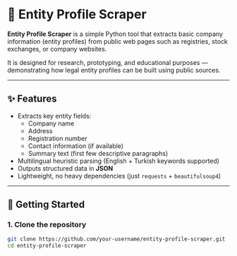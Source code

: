 # 🏢 Entity Profile Scraper

**Entity Profile Scraper** is a simple Python tool that extracts basic company information (entity profiles) from public web pages such as registries, stock exchanges, or company websites.  

It is designed for research, prototyping, and educational purposes — demonstrating how legal entity profiles can be built using public sources.  

---

## ✨ Features

- Extracts key entity fields:
  - Company name  
  - Address  
  - Registration number  
  - Contact information (if available)  
  - Summary text (first few descriptive paragraphs)  
- Multilingual heuristic parsing (English + Turkish keywords supported)  
- Outputs structured data in **JSON**  
- Lightweight, no heavy dependencies (just `requests` + `beautifulsoup4`)  

---

## 🚀 Getting Started

### 1. Clone the repository
```bash
git clone https://github.com/your-username/entity-profile-scraper.git
cd entity-profile-scraper
